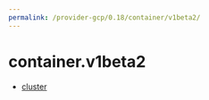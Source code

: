 ```yaml
---
permalink: /provider-gcp/0.18/container/v1beta2/
---
```


# container.v1beta2



* [cluster](cluster.md)